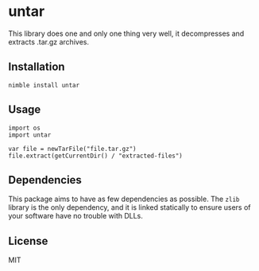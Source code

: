 # untar

This library does one and only one thing very well, it decompresses and
extracts .tar.gz archives.

## Installation

```
nimble install untar
```

## Usage

```
import os
import untar

var file = newTarFile("file.tar.gz")
file.extract(getCurrentDir() / "extracted-files")
```

## Dependencies

This package aims to have as few dependencies as possible. The ``zlib`` library
is the only dependency, and it is linked statically to ensure users of your
software have no trouble with DLLs.

## License

MIT